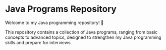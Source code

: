 
# Java Programs Repository


Welcome to my Java programming repository! 🚀



This repository contains a collection of Java programs, ranging from basic concepts to advanced topics, designed to strengthen my Java programming skills and prepare for interviews.

